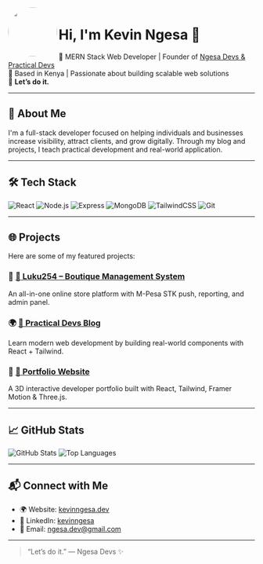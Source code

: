 <img src="https://avatars.githubusercontent.com/u/https://avatars.githubusercontent.com/u/91784480?s=400&u=559a66ab6229968027ac6dceff00c87130280bc4&v=4?v=4" width="100" align="left" style="border-radius: 50%;" />

# Hi, I'm Kevin Ngesa 👋

🎯 MERN Stack Web Developer | Founder of [Ngesa Devs & Practical Devs](https://github.com/Kevin-Ngesa)  
📍 Based in Kenya | Passionate about building scalable web solutions  
🚀 **Let’s do it.**

---

## 🚀 About Me

I'm a full-stack developer focused on helping individuals and businesses increase visibility, attract clients, and grow digitally. Through my blog and projects, I teach practical development and real-world application.

---

## 🛠️ Tech Stack
![React](https://img.shields.io/badge/-React-black?logo=react&style=flat)
![Node.js](https://img.shields.io/badge/-Node.js-black?logo=node.js&style=flat)
![Express](https://img.shields.io/badge/-Express-black?logo=express&style=flat)
![MongoDB](https://img.shields.io/badge/-MongoDB-black?logo=mongodb&style=flat)
![TailwindCSS](https://img.shields.io/badge/-TailwindCSS-black?logo=tailwind-css&style=flat)
![Git](https://img.shields.io/badge/-Git-black?logo=git&style=flat)

---

## 🌐 Projects
Here are some of my featured projects:

### 🔗 [💼 Luku254 – Boutique Management System](https://kevinngesaportfolio1.vercel.app/)
An all-in-one online store platform with M-Pesa STK push, reporting, and admin panel.

### 🌍 [🧠 Practical Devs Blog](https://kevinngesaportfolio1.vercel.app/)
Learn modern web development by building real-world components with React + Tailwind.

### 📁 [🎨 Portfolio Website](https://kevinngesaportfolio1.vercel.app/)
A 3D interactive developer portfolio built with React, Tailwind, Framer Motion & Three.js.

---

## 📈 GitHub Stats
<img src="https://github-readme-stats.vercel.app/api?username=Kevin-Ngesa&show_icons=true&theme=react&hide_border=true" alt="GitHub Stats" />
  <img src="https://github-readme-stats.vercel.app/api/top-langs/?username=Kevin-Ngesa&layout=compact&theme=react&hide_border=true" alt="Top Languages" />

---

## 📬 Connect with Me

- 🌍 Website: [kevinngesa.dev](https://kevinngesaportfolio1.vercel.app/)
- 💼 LinkedIn: [kevinngesa](https://www.linkedin.com/in/ngesa-dev/)
- 📧 Email: ngesa.dev@gmail.com

---

> “Let’s do it.” — Ngesa Devs ✨

